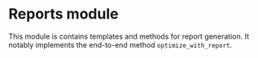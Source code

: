 # Reports module

This module is contains templates and methods for report generation.
It notably implements the end-to-end method ``optimize_with_report``.
